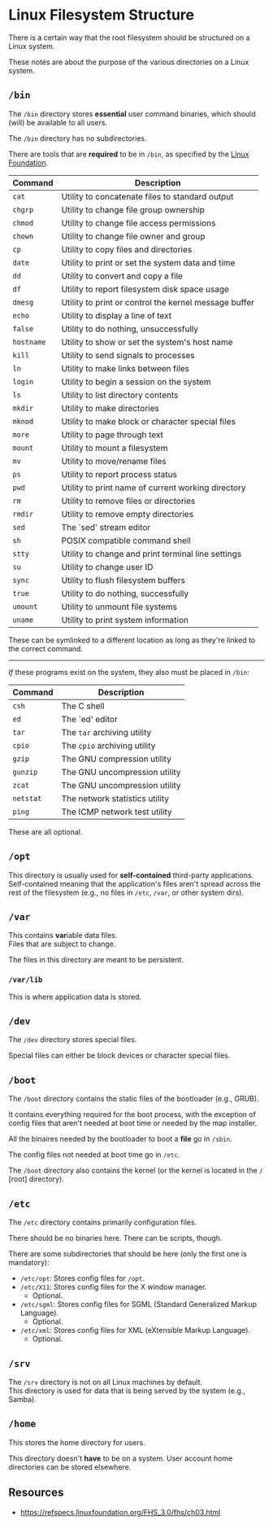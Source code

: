 # Linux Filesystem Structure

There is a certain way that the root filesystem should be structured on a Linux
system.  

These notes are about the purpose of the various directories on a Linux system.  

## `/bin`

The `/bin` directory stores **essential** user command binaries, which should (will) 
be available to all users.  

The `/bin` directory has no subdirectories.  

There are tools that are **required** to be in `/bin`, as specified by the [Linux
Foundation](https://refspecs.linuxfoundation.org/FHS_3.0/fhs/ch03s04.html).  

| Command | Description
|-|-
| `cat`     | Utility to concatenate files to standard output
| `chgrp`   | Utility to change file group ownership
| `chmod`   | Utility to change file access permissions
| `chown`   | Utility to change file owner and group
| `cp`      | Utility to copy files and directories
| `date`    | Utility to print or set the system data and time
| `dd`      | Utility to convert and copy a file
| `df`      | Utility to report filesystem disk space usage
| `dmesg`   | Utility to print or control the kernel message buffer
| `echo`    | Utility to display a line of text
| `false`   | Utility to do nothing, unsuccessfully
| `hostname`    | Utility to show or set the system's host name
| `kill`    | Utility to send signals to processes
| `ln`      | Utility to make links between files
| `login`   | Utility to begin a session on the system
| `ls`      | Utility to list directory contents
| `mkdir`   | Utility to make directories
| `mknod`   | Utility to make block or character special files
| `more`    | Utility to page through text
| `mount`   | Utility to mount a filesystem
| `mv`      | Utility to move/rename files
| `ps`      | Utility to report process status
| `pwd`     | Utility to print name of current working directory
| `rm`      | Utility to remove files or directories
| `rmdir`   | Utility to remove empty directories
| `sed`     | The `sed' stream editor
| `sh`      | POSIX compatible command shell
| `stty`    | Utility to change and print terminal line settings
| `su`      | Utility to change user ID
| `sync`    | Utility to flush filesystem buffers
| `true`    | Utility to do nothing, successfully
| `umount`  | Utility to unmount file systems
| `uname`   | Utility to print system information

These can be symlinked to a different location as long as they're linked to the
correct command.  

---

*If* these programs exist on the system, they also must be placed in `/bin`:  

| Command |  Description
| - |  -
| `csh`     | The C shell 
| `ed`      | The `ed' editor 
| `tar`     | The `tar` archiving utility 
| `cpio`    | The `cpio` archiving utility 
| `gzip`    | The GNU compression utility 
| `gunzip`  | The GNU uncompression utility 
| `zcat`    | The GNU uncompression utility 
| `netstat` | The network statistics utility 
| `ping`    | The ICMP network test utility 

These are all optional.  

## `/opt`
This directory is usually used for **self-contained** third-party applications.  
Self-contained meaning that the application's files aren't spread across the rest of
the filesystem (e.g., no files in `/etc`, `/var`, or other system dirs).  


## `/var`

This contains **var**iable data files.  
Files that are subject to change.  

The files in this directory are meant to be persistent.  


### `/var/lib`

This is where application data is stored.  

## `/dev`

The `/dev` directory stores special files.  

Special files can either be block devices or character special files.  


## `/boot`

The `/boot` directory contains the static files of the bootloader (e.g., GRUB).  

It contains everything required for the boot process, with the exception of config
files that aren't needed at boot time or needed by the map installer.  

All the binaires needed by the bootloader to boot a **file** go in `/sbin`.  

The config files not needed at boot time go in `/etc`.  

The `/boot` directory also contains the kernel (or the kernel is located in the `/` [root] directory).  


## `/etc`

The `/etc` directory contains primarily configuration files.  

There should be no binaries here. There can be scripts, though.  

There are some subdirectories that should be here (only the first one is mandatory):  

- `/etc/opt`: Stores config files for `/opt`.  
- `/etc/X11`: Stores config files for the X window manager.  
    - Optional.  
- `/etc/sgml`: Stores config files for SGML (Standard Generalized Markup Language).  
    - Optional.  
- `/etc/xml`: Stores config files for XML (eXtensible Markup Language).  
    - Optional.  




## `/srv`

The `/srv` directory is not on all Linux machines by default.  
This directory is used for data that is being served by the system (e.g., Samba).  

## `/home`

This stores the home directory for users.  

This directory doesn't **have** to be on a system. User account home directories can 
be stored elsewhere.  



## Resources
- <https://refspecs.linuxfoundation.org/FHS_3.0/fhs/ch03.html>
